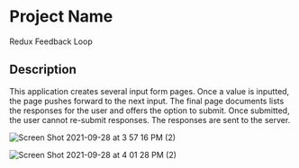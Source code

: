 # Project Name

Redux Feedback Loop

## Description

This application creates several input form pages.  Once a value is inputted, the page pushes forward to the next input. The final page documents lists the responses for the user and offers the option to submit.  Once submitted, the user cannot re-submit responses.  The responses are sent to the server.




![Screen Shot 2021-09-28 at 3 57 16 PM (2)](https://user-images.githubusercontent.com/81579996/135164821-95e8063d-cb15-453d-ae4e-d54d0ccce725.png)

![Screen Shot 2021-09-28 at 4 01 28 PM (2)](https://user-images.githubusercontent.com/81579996/135165206-b9bc33b2-1e71-44ec-b51d-28b4b2979319.png)
